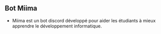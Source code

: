 ## Bot Miima

- Miima est un bot discord développé pour aider les étudiants à mieux apprendre le développement informatique.